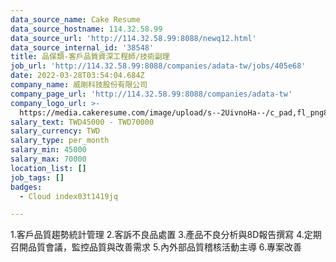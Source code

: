 ```yaml
---
data_source_name: Cake Resume
data_source_hostname: 114.32.58.99
data_source_url: 'http://114.32.58.99:8088/newq12.html'
data_source_internal_id: '38548'
title: 品保類-客戶品質資深工程師/技術副理
job_url: 'http://114.32.58.99:8088/companies/adata-tw/jobs/405e68'
date: 2022-03-28T03:54:04.684Z
company_name: 威剛科技股份有限公司
company_page_url: 'http://114.32.58.99:8088/companies/adata-tw'
company_logo_url: >-
  https://media.cakeresume.com/image/upload/s--2UivnoHa--/c_pad,fl_png8,h_200,w_200/v1646730026/h0iwqasgiqfgrvh4eik8.png
salary_text: TWD45000 - TWD70000
salary_currency: TWD
salary_type: per_month
salary_min: 45000
salary_max: 70000
location_list: []
job_tags: []
badges:
  - Cloud index03t1419jq

---
```


1.客戶品質趨勢統計管理 2.客訴不良品處置 3.產品不良分析與8D報告撰寫 4.定期召開品質會議，監控品質與改善需求 5.內外部品質稽核活動主導 6.專案改善